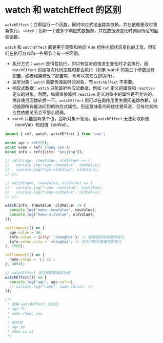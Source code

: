 # watch 和 watchEffect 的区别

`watchEffect`：立即运行一个函数，同时响应式地追踪其依赖，并在依赖更改时重新执行。
`watch`：侦听一个或多个响应式数据源，并在数据源变化时调用所给的回调函数。

`watch` 和 `watchEffect` 都是用于观察和响应 Vue 组件内部状态变化的工具，但它们在执行方式和一些细节上有一些区别。

- 执行方式：`watch` 是惰性执行，即只有监听的值发生变化时才会执行。而 `watchEffect` 则是每次代码加载时都会执行（如果 watch 的第三个参数没有配置，或者如果修改了配置项，也可以实现立即执行）。
- 监听对象：`watch` 需要传递监听的对象，而 `watchEffect` 不需要。
- 响应式数据：`watch` 只能监听响应式数据，例如 `ref` 定义的属性和 `reactive` 定义的对象。然而，如果直接监听 `reactive` 定义对象中的属性是不允许的，除非使用函数转换一下。`watchEffect` 则可以在副作用发生期间追踪依赖，自动追踪所有能访问到的响应式属性。但这意味着代码往往更简洁，但有时其响应性依赖关系会不那么明确。
- `watch` 只能监听某个值，监听对象不管用。而 `watchEffect` 无法获取新值（newVal）和旧值（oldVal）。

```javascript
import { ref, watch, watchEffect } from 'vue';

const age = ref(25);
const name = ref('zhang san');
const info = ref({city: "beijing"});

// watch(age, (newValue, oldValue) => {
//   console.log("age--newValue", newValue);
//   console.log("age-oldValue", oldValue);
// });

// watch(name, (newValue, oldValue) => {
//   console.log("name--newValue", newValue);
//   console.log("name-oldValue", oldValue);
// });

watch(info, (newValue, oldValue) => {
  console.log("name--newValue", newValue);
  console.log("name-oldValue", oldValue);
});

setTimeout(() => {
  age.value = 30;
  info.value = {city: 'shanghai'}; // 能够监听到对象的变化
  info.value.city = 'shanghai'; // 监听不到对象属性的变化
}, 1500);

setTimeout(() => {
  name.value = 'Li si';
}, 3000);

// watchEffect 无法获取新值和旧值
watchEffect(() => {
  console.log("age", age.value);
  // console.log("name", name.value); // 
});

/**
 * 使用 watchEffect 先打印
 * age 25
 * name zhang san
 * 
 * 再打印
 * age 30
 * name Li si
 */
```